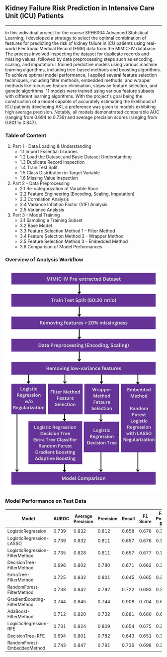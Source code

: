 ## Kidney Failure Risk Prediction in Intensive Care Unit (ICU) Patients

***

In this individual project for the course SPH6004 Advanced Statistical Learning, I developed a strategy to select the optimal combination of features for predicting the risk of kidney failure in ICU patients using real-world Electronic Medical Record (EMR) data from the MIMIC-IV database. The process involved inspecting the dataset for duplicate records and missing values, followed by data preprocessing steps such as encoding, scaling, and imputation. I trained predictive models using various machine learning algorithms, including tree-based methods and boosting algorithms. To achieve optimal model performance, I applied several feature selection techniques, including filter methods, embedded methods, and wrapper methods like recursive feature elimination, stepwise feature selection, and genetic algorithms. 11 models were trained using various feature subsets with different learning algorithms. With the project's goal being the construction of a model capable of accurately estimating the likelihood of ICU patients developing AKI, a preference was given to models exhibiting high average precision. Notably, all models demonstrated comparable AUC (ranging from 0.694 to 0.739) and average precision scores (ranging from 0.801 to 0.847).

### Table of Content

1. Part 1 - Data Loading & Understanding
   * 1.1 Import Essential Libraries
   * 1.2 Load the Dataset and Basic Dataset Understanding
   * 1.3 Duplicate Record Inspection
   * 1.4 Train Test Split
   * 1.5 Class Distribution in Target Variable
   * 1.6 Missing Value Inspection
2. Part 2 - Data Preprocessing
   * 2.1 Re-categorization of Variable Race
   * 2.2 Feature Engineering (Encoding, Scaling, Imputation)
   * 2.3 Correlation Analysis
   * 2.4 Variance Inflation Factor (VIF) Analysis
   * 2.5 Variance Analysis
3. Part 3 - Model Training
   * 3.1 Sampling a Training Subset
   * 3.2 Base Model
   * 3.3 Feature Selection Method 1 - Filter Method
   * 3.4 Feature Selection Method 2 - Wrapper Method
   * 3.5 Feature Selection Method 3 - Embedded Method
   * 3.6 Comparison of Model Performances


### Overview of Analysis Workflow

![workflow](image/workflow.png)

### Model Performance on Test Data

| Model                           | AUROC | Average Precision | Precision | Recall | F1 Score | False Positive Rate |
|---------------------------------|-------|-------------------|-----------|--------|----------|---------------------|
| LogisticRegression              | 0.739 | 0.832             | 0.812     | 0.658  | 0.678    | 0.308               |
| LogisticRegression-LASSO        | 0.739 | 0.832             | 0.811     | 0.657  | 0.678    | 0.309               |
| LogisticRegression-FilterMethod | 0.735 | 0.828             | 0.811     | 0.657  | 0.677    | 0.310               |
| DecisionTree-FilterMethod       | 0.696 | 0.802             | 0.780     | 0.671  | 0.662    | 0.382               |
| ExtraTree-FilterMethod          | 0.725 | 0.832             | 0.801     | 0.645  | 0.665    | 0.323               |
| RandomForest-FilterMethod       | 0.738 | 0.842             | 0.792     | 0.722  | 0.693    | 0.384               |
| GradientBoosting-FilterMethod   | 0.744 | 0.845             | 0.744     | 0.908  | 0.704    | 0.632               |
| AdaBoost-FilterMethod           | 0.712 | 0.820             | 0.732     | 0.881  | 0.680    | 0.652               |
| LogisticRegression-RFE          | 0.731 | 0.824             | 0.809     | 0.654  | 0.675    | 0.313               |
| DecisionTree-RFE                | 0.694 | 0.801             | 0.782     | 0.643  | 0.651    | 0.362               |
| RandomForest-EmbeddedMethod     | 0.743 | 0.847             | 0.791     | 0.736  | 0.698    | 0.394               |
